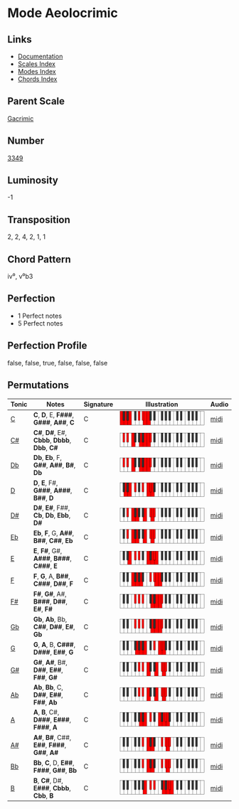# Mode Aeolocrimic

## Links

- [Documentation](README.md)
- [Scales Index](Scales.md)
- [Modes Index](Modes.md)
- [Chords Index](Chords.md)

## Parent Scale

[Gacrimic](ScaleGacrimic.md)

## Number

[3349](https://ianring.com/musictheory/scales/3349)

## Luminosity

-1

## Transposition

2, 2, 4, 2, 1, 1

## Chord Pattern

iv⁰, v⁰b3

## Perfection

- 1 Perfect notes
- 5 Perfect notes

## Perfection Profile

false, false, true, false, false, false

## Permutations

| Tonic | Notes | Signature | Illustration | Audio |
|-------|-------|-----------|--------------|-------|
| [C](ModeCNaturalAeolocrimic.md) | **C**, **D**, E, **F###**, **G###**, **A##**, **C** | C | ![CNaturalAeolocrimic](ModeCNaturalAeolocrimic.png) | [midi](https://github.com/edipermadi/music/blob/main/docs/ModeCNaturalAeolocrimic.mid?raw=true) |
| [C#](ModeCSharpAeolocrimic.md) | **C#**, **D#**, E#, **Cbbb**, **Dbbb**, **Dbb**, **C#** | C | ![CSharpAeolocrimic](ModeCSharpAeolocrimic.png) | [midi](https://github.com/edipermadi/music/blob/main/docs/ModeCSharpAeolocrimic.mid?raw=true) |
| [Db](ModeDFlatAeolocrimic.md) | **Db**, **Eb**, F, **G##**, **A##**, **B#**, **Db** | C | ![DFlatAeolocrimic](ModeDFlatAeolocrimic.png) | [midi](https://github.com/edipermadi/music/blob/main/docs/ModeDFlatAeolocrimic.mid?raw=true) |
| [D](ModeDNaturalAeolocrimic.md) | **D**, **E**, F#, **G###**, **A###**, **B##**, **D** | C | ![DNaturalAeolocrimic](ModeDNaturalAeolocrimic.png) | [midi](https://github.com/edipermadi/music/blob/main/docs/ModeDNaturalAeolocrimic.mid?raw=true) |
| [D#](ModeDSharpAeolocrimic.md) | **D#**, **E#**, F##, **Cb**, **Db**, **Ebb**, **D#** | C | ![DSharpAeolocrimic](ModeDSharpAeolocrimic.png) | [midi](https://github.com/edipermadi/music/blob/main/docs/ModeDSharpAeolocrimic.mid?raw=true) |
| [Eb](ModeEFlatAeolocrimic.md) | **Eb**, **F**, G, **A##**, **B##**, **C##**, **Eb** | C | ![EFlatAeolocrimic](ModeEFlatAeolocrimic.png) | [midi](https://github.com/edipermadi/music/blob/main/docs/ModeEFlatAeolocrimic.mid?raw=true) |
| [E](ModeENaturalAeolocrimic.md) | **E**, **F#**, G#, **A###**, **B###**, **C###**, **E** | C | ![ENaturalAeolocrimic](ModeENaturalAeolocrimic.png) | [midi](https://github.com/edipermadi/music/blob/main/docs/ModeENaturalAeolocrimic.mid?raw=true) |
| [F](ModeFNaturalAeolocrimic.md) | **F**, **G**, A, **B##**, **C###**, **D##**, **F** | C | ![FNaturalAeolocrimic](ModeFNaturalAeolocrimic.png) | [midi](https://github.com/edipermadi/music/blob/main/docs/ModeFNaturalAeolocrimic.mid?raw=true) |
| [F#](ModeFSharpAeolocrimic.md) | **F#**, **G#**, A#, **B###**, **D##**, **E#**, **F#** | C | ![FSharpAeolocrimic](ModeFSharpAeolocrimic.png) | [midi](https://github.com/edipermadi/music/blob/main/docs/ModeFSharpAeolocrimic.mid?raw=true) |
| [Gb](ModeGFlatAeolocrimic.md) | **Gb**, **Ab**, Bb, **C##**, **D##**, **E#**, **Gb** | C | ![GFlatAeolocrimic](ModeGFlatAeolocrimic.png) | [midi](https://github.com/edipermadi/music/blob/main/docs/ModeGFlatAeolocrimic.mid?raw=true) |
| [G](ModeGNaturalAeolocrimic.md) | **G**, **A**, B, **C###**, **D###**, **E##**, **G** | C | ![GNaturalAeolocrimic](ModeGNaturalAeolocrimic.png) | [midi](https://github.com/edipermadi/music/blob/main/docs/ModeGNaturalAeolocrimic.mid?raw=true) |
| [G#](ModeGSharpAeolocrimic.md) | **G#**, **A#**, B#, **D##**, **E##**, **F##**, **G#** | C | ![GSharpAeolocrimic](ModeGSharpAeolocrimic.png) | [midi](https://github.com/edipermadi/music/blob/main/docs/ModeGSharpAeolocrimic.mid?raw=true) |
| [Ab](ModeAFlatAeolocrimic.md) | **Ab**, **Bb**, C, **D##**, **E##**, **F##**, **Ab** | C | ![AFlatAeolocrimic](ModeAFlatAeolocrimic.png) | [midi](https://github.com/edipermadi/music/blob/main/docs/ModeAFlatAeolocrimic.mid?raw=true) |
| [A](ModeANaturalAeolocrimic.md) | **A**, **B**, C#, **D###**, **E###**, **F###**, **A** | C | ![ANaturalAeolocrimic](ModeANaturalAeolocrimic.png) | [midi](https://github.com/edipermadi/music/blob/main/docs/ModeANaturalAeolocrimic.mid?raw=true) |
| [A#](ModeASharpAeolocrimic.md) | **A#**, **B#**, C##, **E##**, **F###**, **G##**, **A#** | C | ![ASharpAeolocrimic](ModeASharpAeolocrimic.png) | [midi](https://github.com/edipermadi/music/blob/main/docs/ModeASharpAeolocrimic.mid?raw=true) |
| [Bb](ModeBFlatAeolocrimic.md) | **Bb**, **C**, D, **E##**, **F###**, **G##**, **Bb** | C | ![BFlatAeolocrimic](ModeBFlatAeolocrimic.png) | [midi](https://github.com/edipermadi/music/blob/main/docs/ModeBFlatAeolocrimic.mid?raw=true) |
| [B](ModeBNaturalAeolocrimic.md) | **B**, **C#**, D#, **E###**, **Cbbb**, **Cbb**, **B** | C | ![BNaturalAeolocrimic](ModeBNaturalAeolocrimic.png) | [midi](https://github.com/edipermadi/music/blob/main/docs/ModeBNaturalAeolocrimic.mid?raw=true) |
